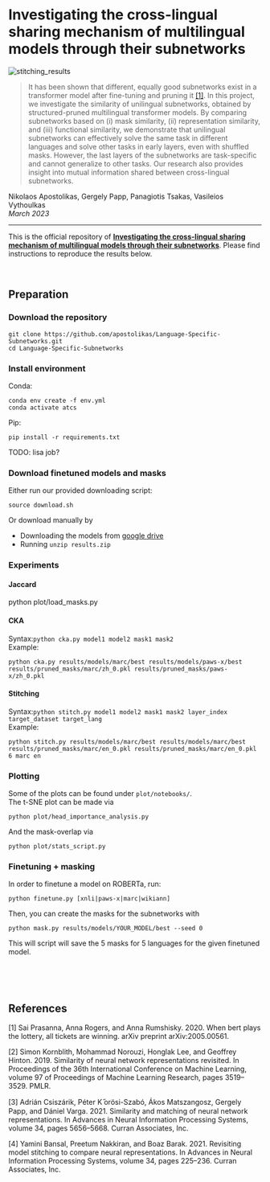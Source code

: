 # Investigating the cross-lingual sharing mechanism of multilingual models through their subnetworks

![stitching_results](https://github.com/apostolikas/Language-Specific-Subnetworks/assets/9435563/48624967-ee28-49dd-a80e-bccfdb124cb4)

> It has been shown that different, equally good subnetworks exist in a transformer model after fine-tuning and pruning it [[1]](#prasanna2020bert). In this project, we investigate the similarity of unilingual subnetworks, obtained by structured-pruned multilingual transformer models. By comparing subnetworks based on (i) mask similarity, (ii) representation similarity, and (iii) functional similarity, we demonstrate that unilingual subnetworks can effectively solve the same task in different languages and solve other tasks in early layers, even with shuffled masks. However, the last layers of the subnetworks are task-specific and cannot generalize to other tasks. Our research also provides insight into mutual information shared between cross-lingual subnetworks.


Nikolaos Apostolikas, Gergely Papp, Panagiotis Tsakas, Vasileios Vythoulkas <br />
*March 2023*

-------------------

This is the official repository of **[Investigating the cross-lingual sharing mechanism of multilingual models through their subnetworks](#)**.
Please find instructions to reproduce the results below.

&nbsp;

## Preparation

### Download the repository
```
git clone https://github.com/apostolikas/Language-Specific-Subnetworks.git
cd Language-Specific-Subnetworks
```

### Install environment
Conda:
```
conda env create -f env.yml
conda activate atcs
```
Pip:
```
pip install -r requirements.txt
```

TODO: lisa job?

### Download finetuned models and masks
Either run our provided downloading script:
```
source download.sh
```
Or download manually by
 - Downloading the models from [google drive](https://drive.google.com/file/d/14xYRVCJbhxhkGR85JzizXn0Me-mMgEKa/view?usp=sharing)
 - Running `unzip results.zip`

### Experiments

#### Jaccard

python plot/load_masks.py

#### CKA
Syntax:`python cka.py model1 model2 mask1 mask2` <br />
Example:
```
python cka.py results/models/marc/best results/models/paws-x/best results/pruned_masks/marc/zh_0.pkl results/pruned_masks/paws-x/zh_0.pkl
```

#### Stitching
Syntax:`python stitch.py model1 model2 mask1 mask2 layer_index target_dataset target_lang` <br />
Example:
```
python stitch.py results/models/marc/best results/models/marc/best results/pruned_masks/marc/en_0.pkl results/pruned_masks/marc/en_0.pkl 6 marc en
```

### Plotting
Some of the plots can be found under `plot/notebooks/`. <br />
The t-SNE plot can be made via
```
python plot/head_importance_analysis.py
```
And the mask-overlap via
```
python plot/stats_script.py
```

### Finetuning + masking
In order to finetune a model on ROBERTa, run:
```
python finetune.py [xnli|paws-x|marc|wikiann]
```

Then, you can create the masks for the subnetworks with
```
python mask.py results/models/YOUR_MODEL/best --seed 0
```
This will script will save the 5 masks for 5 languages for the given finetuned model.

&nbsp;

<!-- ## Contributions

1. Jaccard similarity of masks is unstable across seeds and therefore it is not a reliable metric to compare subnetworks [[1]](#prasanna2020bert). In response to this, we present an analysis through representational and functional similarity metrics, namely CKA  [[2]](#cka) and relative accuracy (RA) achieved by model stitching [\[3,](#stitching1)[ 4\]](#stitching2). In contrast to Jaccard similarity, these measures are stable across seeds.

2. While subnetworks can be grouped into tasks and languages, we find that tasks have a greater impact on the final mask of subnetworks than languages. 

3. Linear CKA shows little or no relation between subnetworks that were trained for other tasks and languages. However, in fact, all subnetworks contain sufficient information to solve other tasks. More precisely, an affine stitching layer at early layers is enough to match any other subnetworks' performance, regardless of what task or language it was pruned for. Even more, masks in early layers can be shuffled without losing any information about the task, regardless of the language. -->

&nbsp;

## References

<a id="prasanna2020bert"></a> [1] Sai Prasanna, Anna Rogers, and Anna Rumshisky. 2020. When bert plays the lottery, all tickets are winning. arXiv preprint arXiv:2005.00561.

<a id="cka"></a> [2] Simon Kornblith, Mohammad Norouzi, Honglak Lee, and Geoffrey Hinton. 2019. Similarity of neural network representations revisited. In Proceedings of the 36th International Conference on Machine Learning, volume 97 of Proceedings of Machine Learning Research, pages 3519–3529. PMLR.

<a id="stitching1"></a> [3] Adrián Csiszárik, Péter K ̋orösi-Szabó, Ákos Matszangosz, Gergely Papp, and Dániel Varga. 2021. Similarity and matching of neural network representations. In Advances in Neural Information Processing Systems, volume 34, pages 5656–5668. Curran Associates, Inc.

<a id="stitching2"></a> [4] Yamini Bansal, Preetum Nakkiran, and Boaz Barak. 2021. Revisiting model stitching to compare neural representations. In Advances in Neural Information Processing Systems, volume 34, pages 225–236. Curran Associates, Inc.
